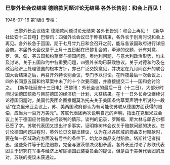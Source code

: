 ### 巴黎外长会议结束  德赔款问题讨论无结果  各外长告别：和会上再见！

1946-07-16
第1版()
专栏：

　　巴黎外长会议结束
    德赔款问题讨论无结果
    各外长告别：和会上再见！
    【新华社延安十三日电】巴黎讯：四强外长会议已于昨夜结束，各外长于别离时说和会上再见。各外长急于回国，期于七月廿九日和会召开之前，能与各该国政府进行详细会商。本届外长会议是于上月十五日起在巴黎复会的，牵涉的议题，计有对意、罗、保、匈、芬五国和约草案与德国问题。奥地利问题，与意大利政治形势，均未及讨论。关于五国和约中各重要问题，四强外长均已获致协议。关于对德和约及在政治经济上处理德国的根本方针，亦已广泛交换意见，并决定在九月间召开的联合国大会结束之后，再召开外特长别会议，专门予以讨论。在昨夜最后一次会议上，四外长同意五国和约草案中未了的十个次要问题，并直接提交二十一国和会讨论之。
    【新华社延安十三日电】巴黎讯：外长会议的最后一日（十二日），大部分时间讨论德国赔款与目前德国的经济统一计划，未获结果。在十一日外长会议继续讨论德国问题时，美国代表团企图推翻莫洛托夫关于美国条约草案声明中所说的一段话“在克里米亚会议上，苏、美两国政府都认为有可能使苏联从德国方面获得的赔偿，应当为一百万万美元”。苏联代表团再次说明自己的声明，指出在克里米亚会议上关于德国应付赔款进行谈判的情形。谈判的记录，罗斯福、斯大林与邱吉尔都已签了字。苏联代表团又提出许多事实，证明橡树林会议关于赔款问题的决议。在讨论德国问题进程时，英外长贝文提出建议，认为在以各区域的商品支付赔款时，要在每一区域政府方面没有亏空的条件下，始允以商品支付赔款。塔斯社记者指出，这些条件等于拒绝赔款，完全与波茨顿决议相矛盾。各外长还讨论了苏联代表团关于研究在军事与经济上解除德国武装委员会的提议，但是由于美英代表团的反对，苏联的提议未获通过。
